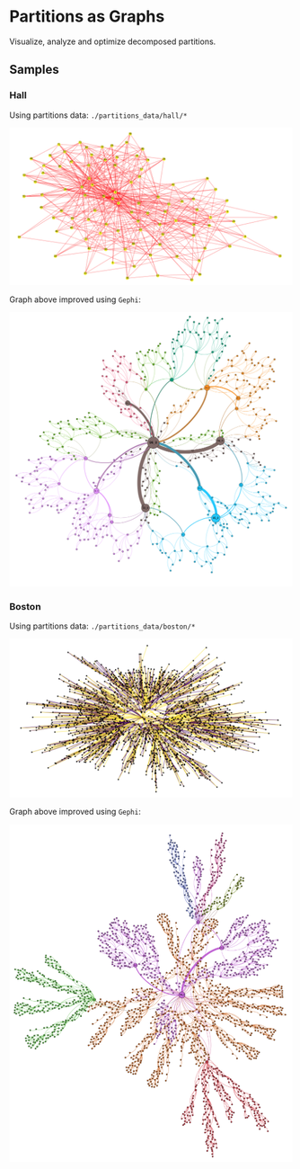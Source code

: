 # Partitions as Graphs

Visualize, analyze and optimize decomposed partitions.


## Samples


### Hall
Using partitions data: `./partitions_data/hall/*`

 <img src="./imgs/hall.png" width="600">
 

Graph above improved using `Gephi`:

 <img src="./imgs/hall_gephi.png" width="600">


### Boston
Using partitions data: `./partitions_data/boston/*`

 <img src="./imgs/boston.png" width="600">

Graph above improved using `Gephi`:

<img src="./imgs/boston_gephi.png" width="600">